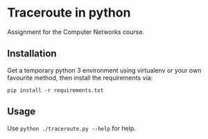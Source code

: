 Traceroute in python
=======================================

Assignment for the Computer Networks course.

Installation
------------

Get a temporary python 3 environment using virtualenv or your own favourite
method, then install the requirements via:

    pip install -r requirements.txt

Usage
-----

Use `python ./traceroute.py --help` for help.
